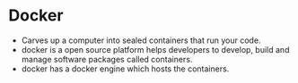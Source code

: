 # Docker
- Carves up a computer into sealed containers that run your code.
- docker is a open source platform helps developers to develop, build and manage software packages called containers. 
- docker has a docker engine which hosts the containers. 
